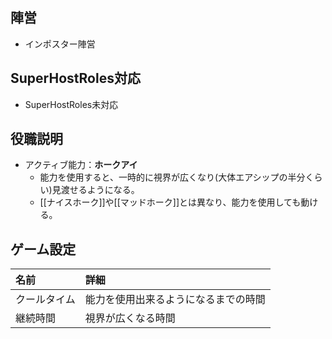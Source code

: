 ## 陣営
- インポスター陣営

## SuperHostRoles対応
- SuperHostRoles未対応

## 役職説明
- アクティブ能力：**ホークアイ**
  - 能力を使用すると、一時的に視界が広くなり(大体エアシップの半分くらい)見渡せるようになる。
  - [[ナイスホーク]]や[[マッドホーク]]とは異なり、能力を使用しても動ける。

## ゲーム設定
| 名前 | 詳細 |
| :-- | :-- |
| クールタイム | 能力を使用出来るようになるまでの時間 |
| 継続時間 | 視界が広くなる時間 |